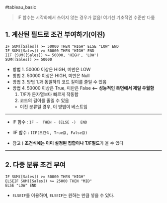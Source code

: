 #tableau_basic 

> IF 함수는 시각화에서 쓰이지 않는 경우가 없음! 여기선 기초적인 수준만 다룸

## 1. 계산된 필드로 조건 부여하기(이진)
```tableau
IF SUM([Sales]) >= 50000 THEN "HIGH" ELSE "LOW" END
IF SUM([Sales]) >= 50000 THEN "HIGH" END
IIF (SUM([Sales]) >= 50000, 'HIGH', 'LOW')
SUM([Sales]) >= 50000
```

- 방법 1. 50000 이상은 HIGH, 미만은 LOW
- 방법 2. 50000 이상은 HIGH, 미만은 Null
- 방법 3. 방법 1.과 동일하되 코드 길이를 줄일 수 있음
- 방법 4. 50000 이상은 True, 미만은 False **<-- 성능적인 측면에서 제일 우월함**
	1. T/F가 문자열보다 빠르게 작동함
	2. 코드의 길이를 줄일 수 있음
	- 이진 분류일 경우, 이 방법이 베스트임

---

- IF 함수 : `IF -  THEN - (ELSE -)  END`
- IIF 함수 : `IIF(조건식, True값, False값)`

- 참고 ) **조건식에는 이미 설정된 집합이나 T/F필드**가 올 수 있다

---

## 2. 다중 분류 조건 부여

```TABLEAU
IF SUM([Sales]) >= 50000 THEN "HIGH" 
ELSEIF SUM([Sales]) >= 25000 THEN "MID" 
ELSE "LOW" END
```
- `ELSEIF`를 이용하며, `ELSEIF`는 원하는 만큼 넣을 수 있다.

